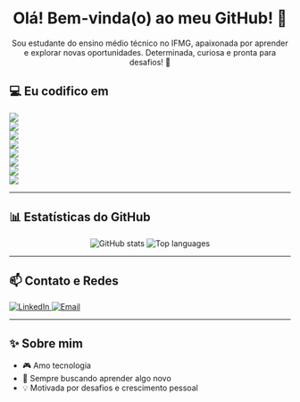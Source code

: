 <h1 align="center">Olá! Bem-vinda(o) ao meu GitHub! 👋</h1>
<p align="center">Sou estudante do ensino médio técnico no IFMG, apaixonada por aprender e explorar novas oportunidades. Determinada, curiosa e pronta para desafios! 🚀</p>



<h2 align="left">💻 Eu codifico em</h2>

<p align="left">
  <img src="https://img.shields.io/badge/Python-green?style=for-the-badge&logo=python&logoColor=white">
  <br>
  <img src="https://img.shields.io/badge/Java-orange?style=for-the-badge&logo=java&logoColor=white">
  <br>
  <img src="https://img.shields.io/badge/HTML5-red?style=for-the-badge&logo=html5&logoColor=white">
  <br>
  <img src="https://img.shields.io/badge/CSS3-blue?style=for-the-badge&logo=css3&logoColor=white">
  <br>
  <img src="https://img.shields.io/badge/Bootstrap-purple?style=for-the-badge&logo=bootstrap&logoColor=white">
  <br>
  <img src="https://img.shields.io/badge/C-lightgrey?style=for-the-badge&logo=c&logoColor=white">
  <br>
  <img src="https://img.shields.io/badge/MySQL-blue?style=for-the-badge&logo=mysql&logoColor=white">
  <br>
  <img src="https://img.shields.io/badge/React_Native-blue?style=for-the-badge&logo=react&logoColor=white">
</p>

---

<h2 align="left">📊 Estatísticas do GitHub</h2>

<p align="center">
  <img src="https://github-readme-stats.vercel.app/api?username=carlajhenifermorais&show_icons=true&theme=radical" alt="GitHub stats" />
  <img src="https://github-readme-stats.vercel.app/api/top-langs/?username=carlajhenifermorais&hide=html&layout=compact&theme=radical" alt="Top languages" />
</p>

---

<h2 align="left">📫 Contato e Redes</h2>

<p align="left">
  <a href="https://www.linkedin.com/in/carlamoraisvieira" target="_blank">
    <img src="https://img.shields.io/badge/LinkedIn-0077B5?style=for-the-badge&logo=linkedin&logoColor=white" alt="LinkedIn" />
  </a>
  <a href="mailto:carlajhenifermorais@gmail.com" target="_blank">
    <img src="https://img.shields.io/badge/Email-D14836?style=for-the-badge&logo=gmail&logoColor=white" alt="Email" />
  </a>
</p>

---

<h2 align="left">✨ Sobre mim</h2>

<ul>
  <li>🎮 Amo tecnologia</li>
  <li>🌱 Sempre buscando aprender algo novo</li>
  <li>💡 Motivada por desafios e crescimento pessoal</li>
</ul>
